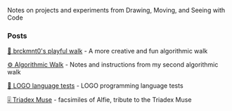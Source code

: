 Notes on projects and experiments from Drawing, Moving, and Seeing with Code

### Posts

[🚶 brckmnt0's playful walk](2021-02-12-playful-walk.md) - A more creative and fun algorithmic walk

[⚙️  Algorithmic Walk](2021-02-07-algorithmic-walk.md) - Notes and instructions from my second algorithmic walk

[🐢 LOGO language tests](2021-02-08-LOGO.md) - LOGO programming language tests

[🎚️ Triadex Muse](2021-04-15-triadex-muse.md) - facsimiles of Alfie, tribute to the Triadex Muse
